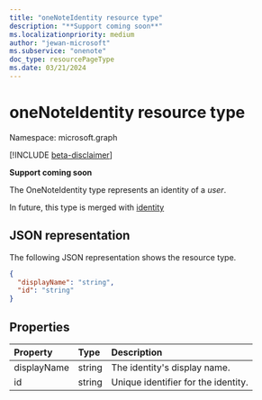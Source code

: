 ```yaml
---
title: "oneNoteIdentity resource type"
description: "**Support coming soon**"
ms.localizationpriority: medium
author: "jewan-microsoft"
ms.subservice: "onenote"
doc_type: resourcePageType
ms.date: 03/21/2024
---
```


# oneNoteIdentity resource type

Namespace: microsoft.graph

[!INCLUDE [beta-disclaimer](../../includes/beta-disclaimer.md)]

**Support coming soon**

The OneNoteIdentity type represents an identity of a _user_.

In future, this type is merged with [identity](identity.md)


## JSON representation

The following JSON representation shows the resource type.

<!-- {
  "blockType": "resource",
  "optionalProperties": [

  ],
  "@odata.type": "microsoft.graph.onenoteIdentity"
}-->

```json
{
  "displayName": "string",
  "id": "string"
}

```
## Properties
| Property	   | Type	|Description|
|:---------------|:--------|:----------|
|displayName|string|The identity's display name.|
|id|string|Unique identifier for the identity.|

<!-- uuid: 8fcb5dbc-d5aa-4681-8e31-b001d5168d79
2015-10-25 14:57:30 UTC -->
<!--
{
  "type": "#page.annotation",
  "description": "oneNoteIdentity resource",
  "keywords": "",
  "section": "documentation",
  "tocPath": "",
  "suppressions": []
}
-->



